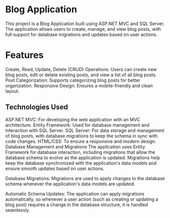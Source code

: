 
# Blog Application
This project is a Blog Application built using ASP.NET MVC and SQL Server. The application allows users to create, manage, and view blog posts, with full support for database migrations and updates based on user actions.

# Features
Create, Read, Update, Delete (CRUD) Operations:
Users can create new blog posts, edit or delete existing posts, and view a list of all blog posts.
Post Categorization: Supports categorizing blog posts for better organization.
Responsive Design: Ensures a mobile-friendly and clean layout.
## Technologies Used
ASP.NET MVC: For developing the web application with an MVC architecture.
Entity Framework: Used for database management and interaction with SQL Server.
SQL Server: For data storage and management of blog posts, with database migrations to keep the schema in sync with code changes.
HTML/CSS: To ensure a responsive and modern design.
Database Management and Migrations
The application uses Entity Framework for database interaction, including migrations that allow the database schema to evolve as the application is updated. Migrations help keep the database synchronized with the application's data models and ensure smooth updates based on user actions.

Database Migrations: Migrations are used to apply changes to the database schema whenever the application's data models are updated.

Automatic Schema Updates: The application can apply migrations automatically, so whenever a user action (such as creating or updating a blog post) requires a change in the database structure, it is handled seamlessly.
